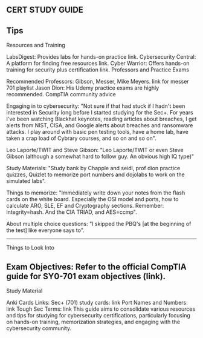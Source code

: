 CERT STUDY GUIDE
---------------------------
Tips
------
Resources and Training

LabsDigest: Provides labs for hands-on practice link.
Cybersecurity Central: A platform for finding free resources link.
Cyber Warrior: Offers hands-on training for security plus certification link.
Professors and Practice Exams

Recommended Professors: Gibson, Messer, Mike Meyers. link for messer 701 playlist
Jason Dion: His Udemy practice exams are highly recommended.
CompTIA community advice

Engaging in to cybersecurity: "Not sure if that had stuck if I hadn't been interested in Security long before I started studying for the Sec+. For years I've been watching Blackhat keynotes, reading articles about breaches, I get alerts from NIST, CISA, and Google alerts about breaches and ransomware attacks. I play around with basic pen testing tools, have a home lab, have taken a crap load of Cybrary courses, and so on and so on".

Leo Laporte/TWIT and Steve Gibson: "Leo Laporte/TWIT or even Steve Gibson (although a somewhat hard to follow guy. An obvious high IQ type)"

Study Materials: "Study bank by Chapple and seidl, prof dion practice quizzes, Quizlet to memorize port numbers and dojolabs to work on the simulated labs".

Things to memorize: "Immediately write down your notes from the flash cards on the white board. Especially the OSI model and ports, how to calculate ARO, SLE, EF and Cryptography sections. Remember: integrity=hash. And the CIA TRIAD, and AES=ccmp".

About multiple choice questions: "I skipped the PBQ's [at the beginning of the test] like everyone says to".

-------
Things to Look Into

Exam Objectives: Refer to the official CompTIA guide for SY0-701 exam objectives (link).
--------
Study Material

Anki Cards Links:
Sec+ (701) study cards: link
Port Names and Numbers: link
Tough Sec Terms: link
This guide aims to consolidate various resources and tips for studying for cybersecurity certifications, particularly focusing on hands-on training, memorization strategies, and engaging with the cybersecurity community.
